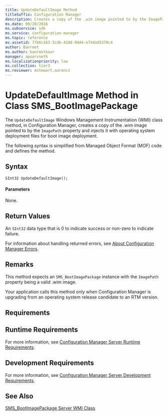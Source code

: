 ```yaml
---
title: UpdateDefaultImage Method
titleSuffix: Configuration Manager
description: Creates a copy of the .wim image pointed to by the ImagePath property. This method expects an SMS_BootImagePackage instance with the ImagePath property being a valid .wim image.
ms.date: 09/20/2016
ms.subservice: sdk
ms.service: configuration-manager
ms.topic: reference
ms.assetid: 77b6c163-3cdb-4188-9dd4-e744ad5370c4
author: Banreet
ms.author: banreetkaur
manager: apoorvseth
ms.localizationpriority: low
ms.collection: tier3
ms.reviewer: mstewart,aaroncz 
---
```

# UpdateDefaultImage Method in Class SMS_BootImagePackage
The `UpdateDefaultImage` Windows Management Instrumentation (WMI) class method, in Configuration Manager, creates a copy of the .wim image pointed to by the `ImagePath` property and injects it with operating system deployment files for boot image deployment.  

 The following syntax is simplified from Managed Object Format (MOF) code and defines the method.  

## Syntax  

```  
SInt32 UpdateDefaultImage();  
```  

#### Parameters  
 None.  

## Return Values  
 An `SInt32` data type that is 0 to indicate success or non-zero to indicate failure.  

 For information about handling returned errors, see [About Configuration Manager Errors](../../../develop/core/understand/about-configuration-manager-errors.md).  

## Remarks  
 This method expects an `SMS_BootImagePackage` instance with the `ImagePath` property being a valid .wim image.  

 Your application calls this method only when Configuration Manager is upgrading from an operating system release candidate to an RTM version.  

## Requirements  

## Runtime Requirements  
 For more information, see [Configuration Manager Server Runtime Requirements](../../../develop/core/reqs/server-runtime-requirements.md).  

## Development Requirements  
 For more information, see [Configuration Manager Server Development Requirements](../../../develop/core/reqs/server-development-requirements.md).  

## See Also  
 [SMS_BootImagePackage Server WMI Class](../../../develop/reference/osd/sms_bootimagepackage-server-wmi-class.md)
